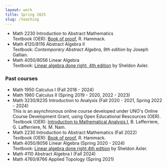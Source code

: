 ```yaml
---
layout: work
title: Spring 2025
slug: /teaching
---
```


<ul>
<li>Math 2230 Introduction to Abstract Mathematics <br>
    Textbook (OER): <a href="https://www.people.vcu.edu/~rhammack/BookOfProof/">Book of proof</a>, R. Hammack.<br>
    </li>
<li>
Math 4120/8116 Abstract Algebra II <br>
Textbook: <em>Contemporary Abstract Algebra, 9th edition</em> by Joseph Gallian.
</li>
<li>Math 4050/8056 Linear Algebra<br>
    Textbook: <a href="https://linear.axler.net/">Linear algebra done right, 4th edition</a> by Sheldon Axler. 
</li>
</ul>

<div>
<h3 >Past courses</h3>
<ul>
    <li>Math 1950 Calculus I (Fall 2018 - 2024)
    </li>
    <li>Math 1960 Calculus II (Spring 2019 - 2020, 2022 - 2023)
    </li>
    <li>Math 3230/8235 Introduction to Analysis (Fall 2020 - 2021, Spring 2022 - 2024) <br>
    This is an asynchronous online course developed under UNO's Online Course Development Grant, using Open Educational Rescources (OER).<br>
    Textbook (OER): <a href="https://www.oercommons.org/courses/introduction-to-mathematical-analysis/view">Introduction to Mathematical Analysis I</a>, B. Lafferriere, G. Lafferriere, N. M. Nam.
    </li>
    <li>Math 2230 Introduction to Abstract Mathematics (Fall 2022) <br>
    Textbook (OER): <a href="https://www.people.vcu.edu/~rhammack/BookOfProof/">Book of proof</a>, R. Hammack.<br>
    </li>
    <li>Math 4050/8056 Linear Algebra (Spring 2020 - 2024)<br>
    Textbook: <a href="https://linear.axler.net/">Linear algebra done right,4th edition</a> by Sheldon Axler. 
    </li>
    <li> Math 4110 Abstract Algebra I (Fall 2024)
    </li>
    <li>Math 4760/8766 Applied Topology (Spring 2021)
    </li>
</ul>
<br>
</div>